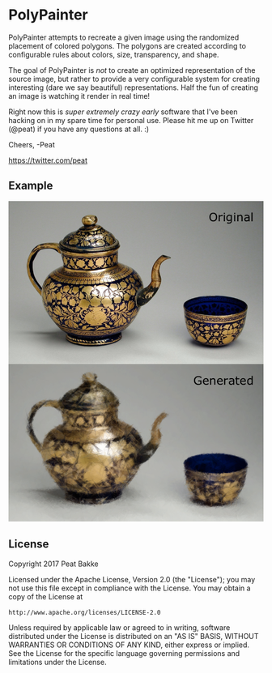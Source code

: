 # PolyPainter

PolyPainter attempts to recreate a given image using the randomized placement of colored polygons. The polygons are created according to configurable rules about colors, size, transparency, and shape.

The goal of PolyPainter is *not* to create an optimized representation of the source image, but rather to provide a very configurable system for creating interesting (dare we say beautiful) representations. Half the fun of creating an image is watching it render in real time!

Right now this is _super extremely crazy early_ software that I've been hacking on in my spare time for personal use. Please hit me up on Twitter (@peat) if you have any questions at all. :)

Cheers,
-Peat

https://twitter.com/peat


## Example

![Example Image](original-vs-generated.png)


## License

Copyright 2017 Peat Bakke

Licensed under the Apache License, Version 2.0 (the "License");
you may not use this file except in compliance with the License.
You may obtain a copy of the License at

    http://www.apache.org/licenses/LICENSE-2.0

Unless required by applicable law or agreed to in writing, software
distributed under the License is distributed on an "AS IS" BASIS,
WITHOUT WARRANTIES OR CONDITIONS OF ANY KIND, either express or implied.
See the License for the specific language governing permissions and
limitations under the License.

